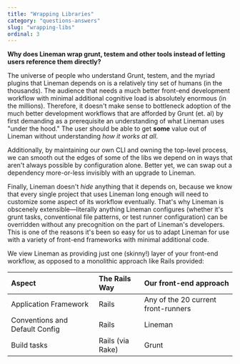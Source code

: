 ```yaml
---
title: "Wrapping Libraries"
category: "questions-answers"
slug: "wrapping-libs"
ordinal: 3
---
```


__Why does Lineman wrap grunt, testem and other tools instead of letting users reference them directly?__

The universe of people who understand Grunt, testem, and the myriad plugins that Lineman depends on is a relatively tiny set of humans (in the thousands). The audience that needs a much better front-end development workflow with minimal additional cognitive load is absolutely enormous (in the millions). Therefore, it doesn't make sense to bottleneck adoption of the much better development workflows that are afforded by Grunt (et. al) by first demanding as a prerequisite an understanding of what Lineman uses "under the hood." The user should be able to get **some** value out of Lineman without understanding *how it works at all*.

Additionally, by maintaining our own CLI and owning the top-level process, we can smooth out the edges of some of the libs we depend on in ways that aren't always possible by configuration alone. Better yet, we can swap out a dependency more-or-less invisibly with an upgrade to Lineman.

Finally, Lineman doesn't *hide* anything that it depends on, because we know that every single project that uses Lineman long enough will need to customize some aspect of its workflow eventually. That's why Lineman is obscenely extensible—literally anything Lineman configures (whether it's grunt tasks, conventional file patterns, or test runner configuration) can be overridden without any precognition on the part of Lineman's developers. This is one of the reasons it's been so easy for us to adapt Lineman for use with a variety of front-end frameworks with minimal additional code.

We view Lineman as providing just one (skinny!) layer of your front-end workflow, as opposed to a monolithic approach like Rails provided:

| Aspect                         | The Rails Way    | Our front-end approach              |
| :--                            | :--              | :--                                 |
| Application Framework          | Rails            | Any of the 20 current front-runners |
| Conventions and Default Config | Rails            | Lineman                             |
| Build tasks                    | Rails (via Rake) | Grunt                               |
